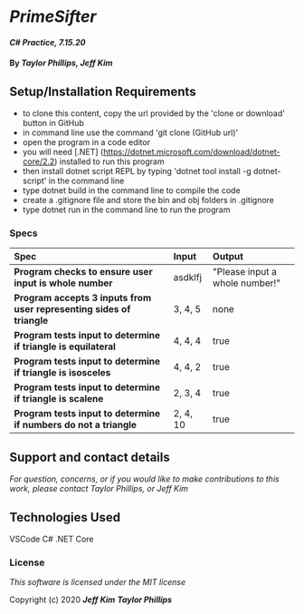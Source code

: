 # _PrimeSifter_

#### _C# Practice, 7.15.20_

#### By _**Taylor Phillips, Jeff Kim**_



## Setup/Installation Requirements

* to clone this content, copy the url provided by the 'clone or download' button in GitHub
* in command line use the command 'git clone (GitHub url)'
* open the program in a code editor
* you will need [.NET] (https://dotnet.microsoft.com/download/dotnet-core/2.2) installed to run this program 
* then install dotnet script REPL by typing 'dotnet tool install -g dotnet-script' in the command line
* type dotnet build in the command line to compile the code
* create a .gitignore file and store the bin and obj folders in .gitignore
* type dotnet run in the command line to run the program

### Specs
| Spec | Input | Output |
| :-------------     | :------------- | :------------- |
| **Program checks to ensure user input is whole number** | asdklfj | "Please input a whole number!" |
| **Program accepts 3 inputs from user representing sides of triangle** | 3, 4, 5 | none |
| **Program tests input to determine if triangle is equilateral** | 4, 4, 4 | true |
| **Program tests input to determine if triangle is isosceles** | 4, 4, 2 | true |
| **Program tests input to determine if triangle is scalene** | 2, 3, 4 | true |
| **Program tests input to determine if numbers do not a triangle** | 2, 4, 10 | true |


## Support and contact details

_For question, concerns, or if you would like to make contributions to this work, please contact Taylor Phillips, or Jeff Kim_

## Technologies Used

VSCode
C#
.NET Core

### License

*This software is licensed under the MIT license*

Copyright (c) 2020 **_Jeff Kim_** **_Taylor Phillips_**